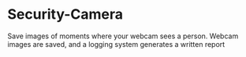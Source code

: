 # Security-Camera
Save images of moments where your webcam sees a person. Webcam images are saved, and a logging system generates a written report 
